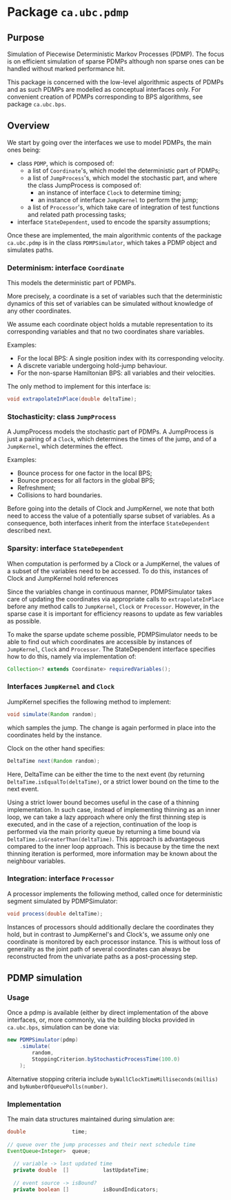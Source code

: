 # Package ``ca.ubc.pdmp``

## Purpose

Simulation of Piecewise Deterministic Markov Processes (PDMP). The focus is on efficient simulation of sparse PDMPs although non sparse ones can be handled without marked performance hit. 

This package is concerned with the low-level algorithmic aspects of PDMPs and 
as such PDMPs are modelled as conceptual interfaces only. For convenient creation of  PDMPs corresponding to BPS algorithms, see package ``ca.ubc.bps``.


## Overview 

We start by going over the interfaces we use to model PDMPs, the main ones being:

- class ``PDMP``, which is composed of:
    - a list of ``Coordinate``'s, which model the deterministic part of PDMPs; 
    - a list of ``JumpProcess``'s, which model the stochastic part, and where the class JumpProcess is composed of:
        - an instance of interface ``Clock`` to determine timing;
        - an instance of interface ``JumpKernel`` to perform the jump;
    - a list of ``Processor``'s, which take care of integration of test functions and related path processing tasks;
- interface ``StateDependent``, used to encode the sparsity assumptions;

Once these are implemented, the main algorithmic contents of the package 
``ca.ubc.pdmp`` is in the class ``PDMPSimulator``, which takes a PDMP object and simulates paths. 
    

### Determinism: interface ``Coordinate``

This models the deterministic part of PDMPs.

More precisely, a coordinate is a set of variables such that 
the deterministic dynamics of this set of 
variables can be simulated without knowledge of 
any other coordinates.

We assume each coordinate object holds a mutable representation to its corresponding variables and that no two coordinates share 
variables. 

Examples:

- For the local BPS: A single position index with its corresponding velocity.
- A discrete variable undergoing hold-jump behaviour.
- For the non-sparse Hamiltonian BPS: all variables and their velocities.

The only method to implement for this interface is:

```java
void extrapolateInPlace(double deltaTime);
```


### Stochasticity: class ``JumpProcess`` 

A JumpProcess models the stochastic part of PDMPs. 
A JumpProcess is just a pairing of a ``Clock``, which 
determines the times of the jump, and of a ``JumpKernel``, 
which determines the effect.

Examples:

- Bounce process for one factor in the local BPS;
- Bounce process for all factors in the global BPS;
- Refreshment;
- Collisions to hard boundaries.

Before going into the details of Clock and JumpKernel, 
we note that both need to access the value of 
a potentially sparse subset of variables. As a consequence, 
both interfaces inherit from the interface ``StateDependent``
described next.


### Sparsity: interface ``StateDependent``

When computation is performed by a Clock or a JumpKernel, 
the values of a subset of the variables need to be accessed. 
To do this, instances of Clock and JumpKernel hold references 

Since the variables change in continuous manner, PDMPSimulator 
takes care of updating the coordinates via appropriate calls to 
``extrapolateInPlace`` before any method calls to ``JumpKernel``,
``Clock`` or ``Processor``. However, in the sparse case 
it is important for efficiency reasons to update as few variables 
as possible. 

To make the sparse update scheme possible, PDMPSimulator needs to 
be able to find out which coordinates are accessible by instances of 
``JumpKernel``, ``Clock`` and ``Processor``. The StateDependent 
interface specifies how to do this, namely via implementation of:

```java
Collection<? extends Coordinate> requiredVariables();
```


### Interfaces ``JumpKernel`` and ``Clock``

JumpKernel specifies the following method to implement:

```java
void simulate(Random random);
```

which samples the jump. The change is again performed 
in place into the coordinates held by the instance.

Clock on the other hand specifies:

```java
DeltaTime next(Random random);
```

Here, DeltaTime can be either the time to the next event (by returning 
``DeltaTime.isEqualTo(deltaTime)``, or a 
strict lower bound on the time to the next event. 

Using a strict 
lower bound becomes useful in the case of a thinning implementation. 
In such case, instead of implementing thinning as an inner loop, 
we can take a lazy approach where only the first thinning step is executed, 
and in the case of a rejection, continuation of the loop is performed 
via the main priority queue by returning a time bound via 
``DeltaTime.isGreaterThan(deltaTime)``. This approach is advantageous
compared to the inner loop approach. This is because by 
the time the next thinning iteration is performed, more information 
may be known about the neighbour variables.


### Integration: interface ``Processor``

A processor implements the following method, called once for 
deterministic segment simulated by PDMPSimulator:

```java
void process(double deltaTime);
``` 

Instances of processors should additionally declare the coordinates 
they hold, but in contrast to JumpKernel's and Clock's, we assume only 
one coordinate is monitored by each processor instance. This is without loss 
of generality as the joint path of several coordinates can always be 
reconstructed from the univariate paths as a post-processing step.


## PDMP simulation

### Usage

Once a pdmp is available (either by direct implementation of the above 
interfaces, or, more commonly, via the building blocks provided in 
``ca.ubc.bps``, simulation can be done via:

```java
new PDMPSimulator(pdmp)
    .simulate(
        random, 
        StoppingCriterion.byStochasticProcessTime(100.0)
    );
```

Alternative stopping criteria include ``byWallClockTimeMilliseconds(millis)`` and 
``byNumberOfQueuePolls(number)``.


### Implementation

The main data structures maintained during simulation are:

```java
double               time;
  
// queue over the jump processes and their next schedule time
EventQueue<Integer>  queue;
  
  // variable -> last updated time
  private double  []           lastUpdateTime; 
  
  // event source -> isBound?
  private boolean []           isBoundIndicators;
```
